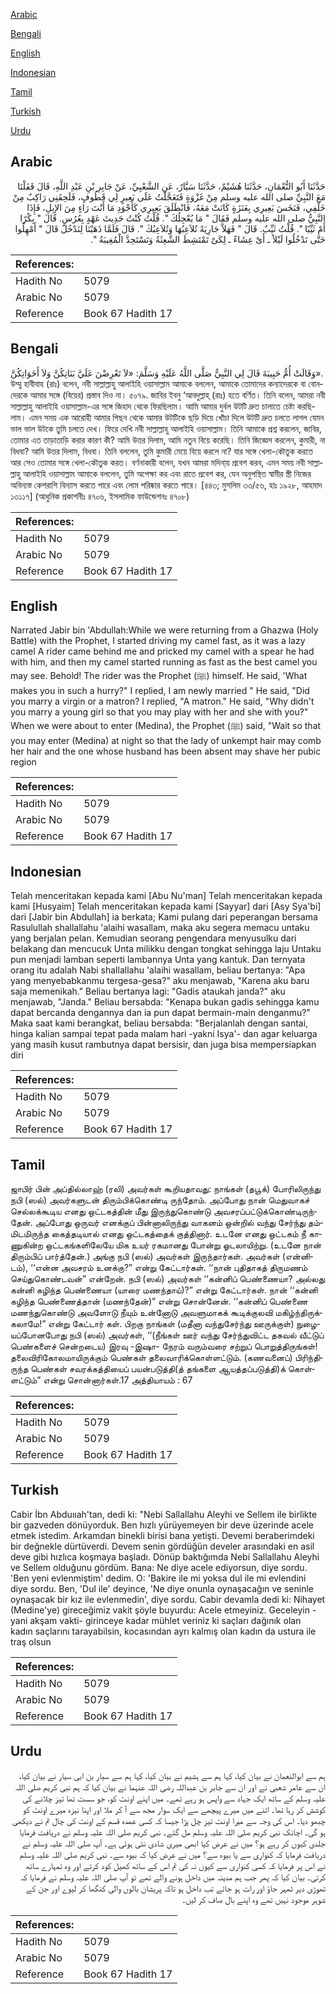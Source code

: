 [Arabic](#arabic)

[Bengali](#bengali)

[English](#english)

[Indonesian](#indonesian)

[Tamil](#tamil)

[Turkish](#turkish)

[Urdu](#urdu)

## Arabic


<div dir="rtl" lang="ar" style={{fontSize:'larger',backgroundColor:'#f8f9fa',padding:20}}>
حَدَّثَنَا أَبُو النُّعْمَانِ، حَدَّثَنَا هُشَيْمٌ، حَدَّثَنَا سَيَّارٌ، عَنِ الشَّعْبِيِّ، عَنْ جَابِرِ بْنِ عَبْدِ اللَّهِ، قَالَ قَفَلْنَا مَعَ النَّبِيِّ صلى الله عليه وسلم مِنْ غَزْوَةٍ فَتَعَجَّلْتُ عَلَى بَعِيرٍ لِي قَطُوفٍ، فَلَحِقَنِي رَاكِبٌ مِنْ خَلْفِي، فَنَخَسَ بَعِيرِي بِعَنَزَةٍ كَانَتْ مَعَهُ، فَانْطَلَقَ بَعِيرِي كَأَجْوَدِ مَا أَنْتَ رَاءٍ مِنَ الإِبِلِ، فَإِذَا النَّبِيُّ صلى الله عليه وسلم فَقَالَ ‏"‏ مَا يُعْجِلُكَ ‏"‏‏.‏ قُلْتُ كُنْتُ حَدِيثَ عَهْدٍ بِعُرُسٍ‏.‏ قَالَ ‏"‏ بِكْرًا أَمْ ثَيِّبًا ‏"‏‏.‏ قُلْتُ ثَيِّبٌ‏.‏ قَالَ ‏"‏ فَهَلاَّ جَارِيَةً تُلاَعِبُهَا وَتُلاَعِبُكَ ‏"‏‏.‏ قَالَ فَلَمَّا ذَهَبْنَا لِنَدْخُلَ قَالَ ‏"‏ أَمْهِلُوا حَتَّى تَدْخُلُوا لَيْلاً ـ أَىْ عِشَاءً ـ لِكَىْ تَمْتَشِطَ الشَّعِثَةُ وَتَسْتَحِدَّ الْمُغِيبَةُ ‏"‏‏.‏
</div>
<div style={{backgroundColor:'#f8f9fa',padding:20, marginBottom: 10}}><table> <thead> <tr> <th>References:</th> <th></th> </tr> </thead> <tbody><tr><td>Hadith No</td><td>5079</td></tr><tr><td>Arabic No</td><td>5079</td></tr><tr><td>Reference</td><td>Book 67 Hadith 17</td></tr></tbody></table></div>

## Bengali


<div dir="ltr" lang="bn" style={{fontSize:'larger',backgroundColor:'#f8f9fa',padding:20}}>
وَقَالَتْ أُمُّ حَبِيبَةَ قَالَ لِي النَّبِيُّ صَلَّى اللَّهُ عَلَيْهِ وَسَلَّمَ: «لاَ تَعْرِضْنَ عَلَيَّ بَنَاتِكُنَّ وَلاَ أَخَوَاتِكُنَّ». উম্মু হাবীবাহ (রাঃ) বলেন, নবী সাল্লাল্লাহু আলাইহি ওয়াসাল্লাম আমাকে বললেন, আমাকে তোমাদের কন্যাদেরকে বা বোনদেরকে আমার সঙ্গে (বিয়ের) প্রস্তাব দিও না। ৫০৭৯. জাবির ইবনু ‘আবদুল্লাহ্ (রাঃ) হতে বর্ণিত। তিনি বলেন, আমরা নবী সাল্লাল্লাহু আলাইহি ওয়াসাল্লাম-এর সঙ্গে জিহাদ থেকে ফিরছিলাম। আমি আমার দুর্বল উটটি দ্রুত চালাতে চেষ্টা করছিলাম। এমন সময় এক আরোহী আমার পিছন থেকে আমার উটটিকে ছড়ি দিয়ে খোঁচা দিলে উটটি দ্রুত চলতে লাগল যেমন ভাল ভাল উটকে তুমি চলতে দেখ। ফিরে দেখি নবী সাল্লাল্লাহু আলাইহি ওয়াসাল্লাম। তিনি আমাকে প্রশ্ন করলেন, জাবির, তোমার এত তাড়াতাড়ি করার কারণ কী? আমি উত্তর দিলাম, আমি নতুন বিয়ে করেছি। তিনি জিজ্ঞেস করলেন, কুমারী, না বিধবা? আমি উত্তর দিলাম, বিধবা। তিনি বললেন, তুমি কুমারী মেয়ে বিয়ে করলে না? যার সঙ্গে খেলা-কৌতুক করতে আর সেও তোমার সঙ্গে খেলা-কৌতুক করত। বর্ণনাকারী বলেন, যখন আমরা মদিনা্য় প্রবেশ করব, এমন সময় নবী সাল্লাল্লাহু আলাইহি ওয়াসাল্লাম আমাকে বললেন, তুমি অপেক্ষা কর এবং রাতে প্রবেশ কর, যেন অনুপস্থিত স্বামীর স্ত্রী নিজের অবিন্যস্ত কেশরাশি বিন্যাস করতে পারে এবং লোম পরিষ্কার করতে পারে। [৪৪৩; মুসলিম ৩৩/৫৬, হাঃ ১৯২৮, আহমাদ ১৩১১৭] (আধুনিক প্রকাশনীঃ ৪৭০৬, ইসলামিক ফাউন্ডেশনঃ ৪৭০৮)
</div>
<div style={{backgroundColor:'#f8f9fa',padding:20, marginBottom: 10}}><table> <thead> <tr> <th>References:</th> <th></th> </tr> </thead> <tbody><tr><td>Hadith No</td><td>5079</td></tr><tr><td>Arabic No</td><td>5079</td></tr><tr><td>Reference</td><td>Book 67 Hadith 17</td></tr></tbody></table></div>

## English


<div dir="ltr" lang="en" style={{fontSize:'larger',backgroundColor:'#f8f9fa',padding:20}}>
Narrated Jabir bin 'Abdullah:While we were returning from a Ghazwa (Holy Battle) with the Prophet, I started driving my camel fast, as it was a lazy camel A rider came behind me and pricked my camel with a spear he had with him, and then my camel started running as fast as the best camel you may see. Behold! The rider was the Prophet (ﷺ) himself. He said, 'What makes you in such a hurry?" I replied, I am newly married " He said, "Did you marry a virgin or a matron? I replied, "A matron." He said, "Why didn't you marry a young girl so that you may play with her and she with you?" When we were about to enter (Medina), the Prophet (ﷺ) said, "Wait so that you may enter (Medina) at night so that the lady of unkempt hair may comb her hair and the one whose husband has been absent may shave her pubic region
</div>
<div style={{backgroundColor:'#f8f9fa',padding:20, marginBottom: 10}}><table> <thead> <tr> <th>References:</th> <th></th> </tr> </thead> <tbody><tr><td>Hadith No</td><td>5079</td></tr><tr><td>Arabic No</td><td>5079</td></tr><tr><td>Reference</td><td>Book 67 Hadith 17</td></tr></tbody></table></div>

## Indonesian


<div dir="ltr" lang="id" style={{fontSize:'larger',backgroundColor:'#f8f9fa',padding:20}}>
Telah menceritakan kepada kami [Abu Nu'man] Telah menceritakan kepada kami [Husyaim] Telah menceritakan kepada kami [Sayyar] dari [Asy Sya'bi] dari [Jabir bin Abdullah] ia berkata; Kami pulang dari peperangan bersama Rasulullah shallallahu 'alaihi wasallam, maka aku segera memacu untaku yang berjalan pelan. Kemudian seorang pengendara menyusulku dari belakang dan mencucuk Unta milikku dengan tongkat sehingga laju Untaku pun menjadi lamban seperti lambannya Unta yang kantuk. Dan ternyata orang itu adalah Nabi shallallahu 'alaihi wasallam, beliau bertanya: "Apa yang menyebabkanmu tergesa-gesa?" aku menjawab, "Karena aku baru saja memenikah." Beliau bertanya lagi: "Gadis ataukah janda?" aku menjawab, "Janda." Beliau bersabda: "Kenapa bukan gadis sehingga kamu dapat bercanda dengannya dan ia pun dapat bermain-main denganmu?" Maka saat kami berangkat, beliau bersabda: "Berjalanlah dengan santai, hinga kalian sampai tepat pada malam hari -yakni Isya'- dan agar keluarga yang masih kusut rambutnya dapat bersisir, dan juga bisa mempersiapkan diri
</div>
<div style={{backgroundColor:'#f8f9fa',padding:20, marginBottom: 10}}><table> <thead> <tr> <th>References:</th> <th></th> </tr> </thead> <tbody><tr><td>Hadith No</td><td>5079</td></tr><tr><td>Arabic No</td><td>5079</td></tr><tr><td>Reference</td><td>Book 67 Hadith 17</td></tr></tbody></table></div>

## Tamil


<div dir="ltr" lang="ta" style={{fontSize:'larger',backgroundColor:'#f8f9fa',padding:20}}>
ஜாபிர் பின் அப்தில்லாஹ் (ரலி) அவர்கள் கூறியதாவது: நாங்கள் (தபூக்) போரிலிருந்து நபி (ஸல்) அவர்களுடன் திரும்பிக்கொண்டி ருந்தோம். அப்போது நான் மெதுவாகச் செல்லக்கூடிய எனது ஒட்டகத்தின் மீது இருந்துகொண்டு அவசரப்பட்டுக்கொண்டிருந்தேன். அப்போது ஒருவர் எனக்குப் பின்னாலிருந்து வாகனம் ஒன்றில் வந்து சேர்ந்து தம்மிடமிருந்த கைத்தடியால் எனது ஒட்டகத்தைக் குத்தினார். உடனே எனது ஒட்டகம் நீ காணுகின்ற ஒட்டகங்களிலேயே மிக உயர் ரகமானது போன்று ஓடலாயிற்று. (உடனே நான் திரும்பிப் பார்த்தேன்.) அங்கு நபி (ஸல்) அவர்கள் இருந்தார்கள். அவர்கள் (என்னிடம்), ‘‘என்ன அவசரம் உனக்கு?” என்று கேட்டார்கள். ‘‘நான் புதிதாகத் திருமணம் செய்துகொண்டவன்” என்றேன். நபி (ஸல்) அவர்கள் ‘‘கன்னிப் பெண்ணையா? அல்லது கன்னி கழிந்த பெண்ணையா (யாரை மணந்தாய்)?” என்று கேட்டார்கள். நான் ‘‘கன்னி கழிந்த பெண்ணைத்தான் (மணந்தேன்)” என்று சொன்னேன். ‘‘கன்னிப் பெண்ணை மணந்துகொண்டு அவளோடு நீயும் உன்னோடு அவளுமாகக் கூடிக்குலவி மகிழ்ந்திருக்கலாமே!” என்று கேட்டார் கள். பிறகு நாங்கள் (மதீனா வந்துசேர்ந்து ஊருக்குள்) நுழையப்போனபோது நபி (ஸல்) அவர்கள், ‘‘(நீங்கள் ஊர் வந்து சேர்ந்துவிட்ட தகவல் வீட்டுப் பெண்களைச் சென்றடைய) இரவு -இஷா- நேரம் வரும்வரை சற்றுப் பொறுத்திருங்கள்! தலைவிரிகோலமாயிருக்கும் பெண்கள் தலைவாரிக்கொள்ளட்டும். (கணவனைப்) பிரிந்திருந்த பெண்கள் சவரக்கத்தியைப் பயன்படுத்தி(த் தங்களை ஆயத்தப்படுத்தி)க் கொள்ளட்டும்” என்று சொன்னார்கள்.17 அத்தியாயம் : 67
</div>
<div style={{backgroundColor:'#f8f9fa',padding:20, marginBottom: 10}}><table> <thead> <tr> <th>References:</th> <th></th> </tr> </thead> <tbody><tr><td>Hadith No</td><td>5079</td></tr><tr><td>Arabic No</td><td>5079</td></tr><tr><td>Reference</td><td>Book 67 Hadith 17</td></tr></tbody></table></div>

## Turkish


<div dir="ltr" lang="tr" style={{fontSize:'larger',backgroundColor:'#f8f9fa',padding:20}}>
Cabir İbn Abduııah'tan, dedi ki: "Nebi Sallallahu Aleyhi ve Sellem ile birlikte bir gazveden dönüyorduk. Ben hızlı yürüyemeyen bir deve üzerinde acele etmek istedim. Arkamdan binekli birisi bana yetişti. Devemi beraberimdeki bir değnekle dürtüverdi. Devem senin gördüğün develer arasındaki en asil deve gibi hızlıca koşmaya başladı. Dönüp baktığımda Nebi Sallallahu Aleyhi ve Sellem olduğunu gördüm. Bana: Ne diye acele ediyorsun, diye sordu. 'Ben yeni evlenmiştim' dedim. O: 'Bakire ile mi yoksa dul ile mi evlendini diye sordu. Ben, 'Dul ile' deyince, 'Ne diye onunla oynaşacağın ve seninle oynaşacak bir kız ile evlenmedin', diye sordu. Cabir devamla dedi ki: Nihayet (Medine'ye) gireceğimiz vakit şöyle buyurdu: Acele etmeyiniz. Geceleyin -yani akşam vakti- girinceye kadar mühlet veriniz ki saçları dağınık olan kadın saçlarını tarayabilsin, kocasından ayrı kalmış olan kadın da ustura ile traş olsun
</div>
<div style={{backgroundColor:'#f8f9fa',padding:20, marginBottom: 10}}><table> <thead> <tr> <th>References:</th> <th></th> </tr> </thead> <tbody><tr><td>Hadith No</td><td>5079</td></tr><tr><td>Arabic No</td><td>5079</td></tr><tr><td>Reference</td><td>Book 67 Hadith 17</td></tr></tbody></table></div>

## Urdu


<div dir="rtl" lang="ur" style={{fontSize:'larger',backgroundColor:'#f8f9fa',padding:20}}>
ہم سے ابوالنعمان نے بیان کیا، کہا ہم سے ہشیم نے بیان کیا، کہا ہم سے سیار بن ابی سیار نے بیان کیا، ان سے عامر شعبی نے اور ان سے جابر بن عبداللہ رضی اللہ عنہما نے بیان کیا کہ ہم نبی کریم صلی اللہ علیہ وسلم کے ساتھ ایک جہاد سے واپس ہو رہے تھے۔ میں اپنے اونٹ کو، جو سست تھا تیز چلانے کی کوشش کر رہا تھا۔ اتنے میں میرے پیچھے سے ایک سوار مجھ سے آ کر ملا اور اپنا نیزہ میرے اونٹ کو چبھو دیا۔ اس کی وجہ سے میرا اونٹ تیز چل پڑا جیسا کہ کسی عمدہ قسم کے اونٹ کی چال تم نے دیکھی ہو گی۔ اچانک نبی کریم صلی اللہ علیہ وسلم مل گئے۔ نبی کریم صلی اللہ علیہ وسلم نے دریافت فرمایا جلدی کیوں کر رہے ہو؟ میں نے عرض کیا ابھی میری شادی نئی ہوئی ہے۔ آپ صلی اللہ علیہ وسلم نے دریافت فرمایا کہ کنواری سے یا بیوہ سے؟ میں نے عرض کیا کہ بیوہ سے۔ نبی کریم صلی اللہ علیہ وسلم نے اس پر فرمایا کہ کسی کنواری سے کیوں نہ کی تم اس کے ساتھ کھیل کود کرتے اور وہ تمہارے ساتھ کرتی۔ بیان کیا کہ پھر جب ہم مدینہ میں داخل ہونے والے تھے تو آپ صلی اللہ علیہ وسلم نے فرمایا کہ تھوڑی دیر ٹھہر جاؤ اور رات ہو جائے تب داخل ہو تاکہ پریشان بالوں والی کنگھا کر لیوے اور جن کے شوہر موجود نہیں تھے وہ اپنے بال صاف کر لیں۔
</div>
<div style={{backgroundColor:'#f8f9fa',padding:20, marginBottom: 10}}><table> <thead> <tr> <th>References:</th> <th></th> </tr> </thead> <tbody><tr><td>Hadith No</td><td>5079</td></tr><tr><td>Arabic No</td><td>5079</td></tr><tr><td>Reference</td><td>Book 67 Hadith 17</td></tr></tbody></table></div>